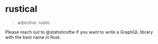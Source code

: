 # rustical

> adjective. rustic

Please reach out to @statisticsftw if you want to write a GraphQL library with the best name in Rust.





